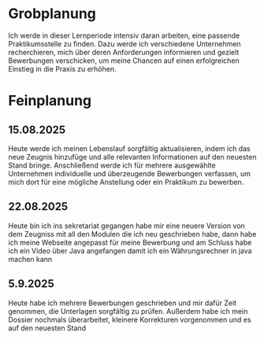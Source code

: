 # Grobplanung
Ich werde in dieser Lernperiode intensiv daran arbeiten, eine passende Praktikumsstelle zu finden. Dazu werde ich verschiedene Unternehmen recherchieren, mich über deren Anforderungen informieren und gezielt Bewerbungen verschicken, um meine Chancen auf einen erfolgreichen Einstieg in die Praxis zu erhöhen.

# Feinplanung
## 15.08.2025
Heute werde ich meinen Lebenslauf sorgfältig aktualisieren, indem ich das neue Zeugnis hinzufüge und alle relevanten Informationen auf den neuesten Stand bringe. Anschließend werde ich für mehrere ausgewählte Unternehmen individuelle und überzeugende Bewerbungen verfassen, um mich dort für eine mögliche Anstellung oder ein Praktikum zu bewerben.


## 22.08.2025
Heute bin ich ins sekretariat gegangen habe mir eine neuere Version von dem Zeugniss mit all den Modulen die ich neu geschrieben habe, dann habe ich meine Webseite angepasst für meine Bewerbung und am Schluss habe ich ein Video über Java angefangen damit ich ein Währungsrechner in java machen kann


## 5.9.2025

Heute habe ich mehrere Bewerbungen geschrieben und mir dafür Zeit genommen, die Unterlagen sorgfältig zu prüfen. Außerdem habe ich mein Dossier nochmals überarbeitet, kleinere Korrekturen vorgenommen und es auf den neuesten Stand 
